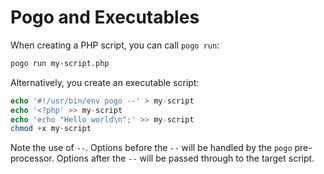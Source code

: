 # Pogo and Executables

When creating a PHP script, you can call `pogo run`:

```bash
pogo run my-script.php
```

Alternatively, you create an executable script:

```php
echo '#!/usr/bin/env pogo --' > my-script
echo '<?php' >> my-script
echo 'echo "Hello world\n";' >> my-script
chmod +x my-script
```

Note the use of `--`. Options before the `--` will be handled by the `pogo`
pre-processor. Options after the `--` will be passed through to the target
script.
